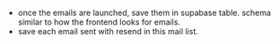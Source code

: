 - once the emails are launched, save them in supabase table. schema similar to how the frontend looks for emails.
- save each email sent with resend in this mail list.

